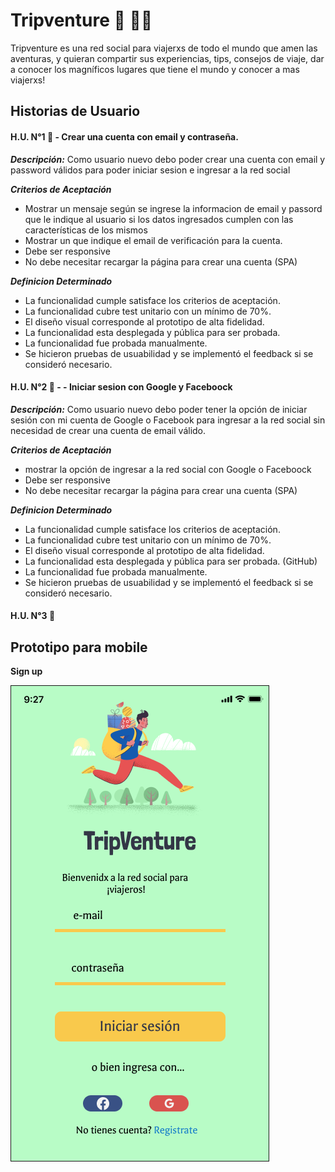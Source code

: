 # Tripventure 🎒 🧗🏼

Tripventure es una red social para viajerxs de todo el mundo que amen las aventuras, y quieran compartir sus experiencias, tips, consejos de viaje, dar a conocer los magníficos lugares que tiene el mundo y conocer a mas viajerxs! 

## Historias de Usuario

#### H.U. N°1 🧐 - Crear una cuenta con email y contraseña.

___Descripción:___ Como usuario nuevo debo poder crear una cuenta con email y password válidos para poder iniciar sesion e ingresar a la red social

___Criterios de Aceptación___

* Mostrar un mensaje según se ingrese la informacion de email y passord que le indique al usuario si los datos ingresados cumplen con las características de los mismos
* Mostrar un que indique el email de verificación para la cuenta. 
* Debe ser responsive
* No debe necesitar recargar la página para crear una cuenta (SPA)

___Definicion Determinado___

* La funcionalidad cumple satisface los criterios de aceptación.
* La funcionalidad cubre test unitario con un mínimo de 70%.
* El diseño visual corresponde al prototipo de alta fidelidad.
* La funcionalidad esta desplegada y pública para ser probada.
* La funcionalidad fue probada manualmente.
* Se hicieron pruebas de usuabilidad y se implementó el feedback si se consideró necesario.

#### H.U. N°2 🧐 - - Iniciar sesion con Google y Faceboock
___Descripción:___ Como usuario nuevo debo poder tener la opción de iniciar sesión con mi cuenta de Google o Facebook para ingresar a la red social sin necesidad de crear una cuenta de email válido.

___Criterios de Aceptación___
* mostrar la opción de ingresar a la red social con Google o Faceboock
* Debe ser responsive
* No debe necesitar recargar la página para crear una cuenta (SPA)

___Definicion Determinado___

* La funcionalidad cumple satisface los criterios de aceptación.
* La funcionalidad cubre test unitario con un mínimo de 70%.
* El diseño visual corresponde al prototipo de alta fidelidad.
* La funcionalidad esta desplegada y pública para ser probada. (GitHub)
* La funcionalidad fue probada manualmente.
* Se hicieron pruebas de usuabilidad y se implementó el feedback si se consideró necesario.

#### H.U. N°3 🧐

## Prototipo para mobile
**Sign up**

![](./src/img/mobile-signin.png)